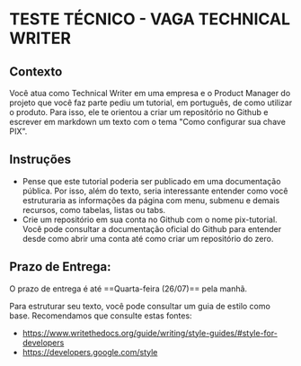 # TESTE TÉCNICO - VAGA TECHNICAL WRITER

## Contexto

Você atua como Technical Writer em uma empresa e o Product Manager do projeto que você faz parte pediu um tutorial, em português, de como utilizar o produto. Para isso, ele te orientou a criar um repositório no Github e escrever em markdown um texto com o tema "Como configurar sua chave PIX".

## Instruções

- Pense que este tutorial poderia ser publicado em uma documentação pública. Por isso, além do texto, seria interessante entender como você estruturaria as informações da página com menu, submenu e demais recursos, como tabelas, listas ou tabs.
- Crie um repositório em sua conta no Github com o nome pix-tutorial. Você pode consultar a documentação oficial do Github para entender desde como abrir uma conta até como criar um repositório do zero.

## Prazo de Entrega:
O prazo de entrega é até ==Quarta-feira (26/07)== pela manhã.

Para estruturar seu texto, você pode consultar um guia de estilo como base.
Recomendamos que consulte estas fontes:

- https://www.writethedocs.org/guide/writing/style-guides/#style-for-developers
- https://developers.google.com/style
